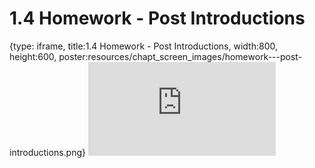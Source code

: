 # 1.4 Homework - Post Introductions
 
{type: iframe, title:1.4 Homework - Post Introductions, width:800, height:600, poster:resources/chapt_screen_images/homework---post-introductions.png}
![](http://science.c-moor.org/CURE-MicrobialMysteries/homework---post-introductions.html)
 

 
